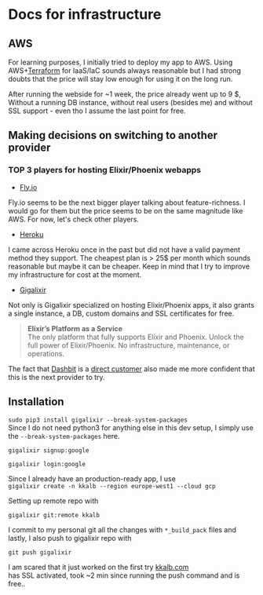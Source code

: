 # Docs for infrastructure

## AWS 

For learning purposes, I initially tried to deploy my app to AWS.
Using AWS+[Terraform](https://www.terraform.io/use-cases/infrastructure-as-code) for IaaS/IaC sounds always reasonable but I had strong doubts that the price will stay low enough for using it on the long run.

After running the webside for ~1 week, the price already went up to 9 $,
Without a running DB instance, without real users (besides me) and without SSL support - even tho I assume the last point for free.

## Making decisions on switching to another provider

### TOP 3 players for hosting Elixir/Phoenix webapps

- [Fly.io](https://fly.io/docs/about/pricing/)

Fly.io seems to be the next bigger player talking about feature-richness. I would go for them but the price seems to be on the same magnitude like AWS. For now, let's check other players.

- [Heroku](https://www.heroku.com/pricing)

I came across Heroku once in the past but did not have a valid payment method they support. The cheapest plan is > 25$ per month which sounds reasonable but maybe it can be cheaper. Keep in mind that I try to improve my infrastructure for cost at the moment.

- [Gigalixir](https://www.gigalixir.com/pricing/)

Not only is Gigalixir specialized on hosting Elixir/Phoenix apps, it also grants a single instance, a DB, custom domains and SSL certificates for free. 

> **Elixir’s Platform as a Service** \
>The only platform that fully supports Elixir and Phoenix. Unlock the full power of Elixir/Phoenix. No infrastructure, maintenance, or operations.

The fact that [Dashbit](https://dashbit.co/blog/the-beauty-of-liveview) is a [direct customer](https://www.gigalixir.com/) also made me more confident that this is the next provider to try.

## Installation

`sudo pip3 install gigalixir --break-system-packages` \
Since I do not need python3 for anything else in this dev setup, I simply use the `--break-system-packages` here.

`gigalixir signup:google`

`gigalixir login:google`

Since I already have an production-ready app, I use \
`gigalixir create -n kkalb --region europe-west1 --cloud gcp`

Setting up remote repo with

`gigalixir git:remote kkalb`

I commit to my personal git all the changes with `*_build_pack` files and lastly, I also push to gigalixir repo with

`git push gigalixir`

I am scared that it just worked on the first try [kkalb.com](https://kkalb.gigalixirapp.com/gameoflife) \
has SSL activated, took ~2 min since running the push command and is free..

